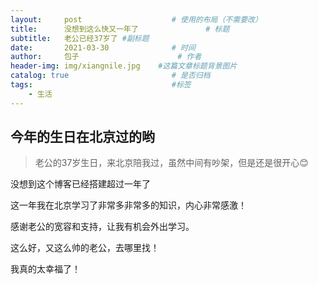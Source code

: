 ```yaml
---
layout:     post                    # 使用的布局（不需要改）
title:      没想到这么快又一年了               # 标题 
subtitle:   老公已经37岁了 #副标题
date:       2021-03-30              # 时间
author:     包子                      # 作者
header-img: img/xiangnile.jpg    #这篇文章标题背景图片
catalog: true                       # 是否归档
tags:                               #标签
    - 生活
---
```


## 今年的生日在北京过的哟
>老公的37岁生日，来北京陪我过，虽然中间有吵架，但是还是很开心😊

没想到这个博客已经搭建超过一年了

这一年我在北京学习了非常多非常多的知识，内心非常感激！

感谢老公的宽容和支持，让我有机会外出学习。

这么好，又这么帅的老公，去哪里找！

我真的太幸福了！


